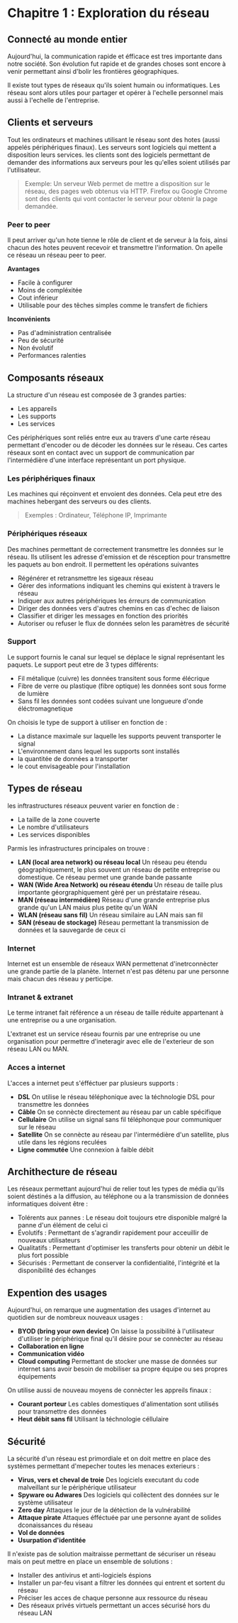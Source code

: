 # Chapitre 1 : Exploration du réseau

## Connecté au monde entier

Aujourd'hui, la communication rapide et éfficace est tres importante dans notre société. Son évolution fut rapide et de grandes choses sont encore à venir permettant ainsi d'bolir les frontières géographiques.

Il existe tout types de réseaux qu'ils soient humain ou informatiques. Les réseau sont alors utiles pour partager et opérer à l'echelle personnel mais aussi à l'echelle de l'entreprise.

## Clients et serveurs

Tout les ordinateurs et machines utilisant le réseau sont des hotes (aussi appelés périphériques finaux). Les serveurs sont logiciels qui mettent a disposition leurs services. les clients sont des logiciels permettant de demander des informations aux serveurs pour les qu'elles soient utilisés par l'utilisateur.

> Exemple: Un serveur Web permet de mettre a disposition sur le réseau, des pages web obtenus via HTTP. Firefox ou Google Chrome sont des clients qui vont contacter le serveur pour obtenir la page demandée.

### Peer to peer

Il peut arriver qu'un hote tienne le rôle de client et de serveur à la fois, ainsi chacun des hotes peuvent recevoir et transmettre l'information. On apelle ce réseau un réseau peer to peer.

**Avantages**

* Facile à configurer
* Moins de compléxitée
* Cout inférieur
* Utilisable pour des têches simples comme le transfert de fichiers

**Inconvénients**

* Pas d'administration centralisée
* Peu de sécurité
* Non évolutif
* Performances ralenties

## Composants réseaux

La structure d'un réseau est composée de 3 grandes parties:

* Les appareils
* Les supports
* Les services

Ces périphériques sont reliés entre eux au travers d'une carte réseau permettant d'encoder ou de décoder les données sur le réseau. Ces cartes réseaux sont en contact avec un support de communication par l'intermédière d'une interface représentant un port physique.

### Les périphériques finaux

Les machines qui réçoinvent et envoient des données. Cela peut etre des machines hebergant des serveurs ou des clients.

> Exemples : Ordinateur, Téléphone IP, Imprimante

### Périphériques réseaux

Des machines permettant de correctement transmettre les données sur le réseau. Ils utilisent les adresse d'emission et de résception pour transmettre les paquets au bon endroit. Il permettent les opérations suivantes

* Régénérer et retransmettre les sigeaux réseau
* Gérer des informations indiquant les chemins qui existent à travers le réseau
* Indiquer aux autres périphériques les érreurs de communication
* Diriger des données vers d'autres chemins en cas d'echec de liaison
* Classifier et diriger les messages en fonction des priorités
* Autoriser ou refuser le flux de données selon les paramètres de sécurité

### Support

Le support fournis le canal sur lequel se déplace le signal représentant les paquets. Le support peut etre de 3 types différents:

* Fil métalique (cuivre) les données transitent sous forme élécrique
* Fibre de verre ou plastique (fibre optique) les données sont sous forme de lumière
* Sans fil les données sont codées suivant une longueure d'onde éléctromagnetique

On choisis le type de support à utiliser en fonction de :

* La distance maximale sur laquelle les supports peuvent transporter le signal
* L'environnement dans lequel les supports sont installés
* la quantitée de données a transporter
* le cout envisageable pour l'installation

## Types de réseau

les inftrastructures réseaux peuvent varier en fonction de :

* La taille de la zone couverte
* Le nombre d'utilisateurs
* Les services disponibles

Parmis les infrastructures principales on trouve : 

* **LAN (local area network) ou réseau local** Un réseau peu étendu géographiquement, le plus souvent un réseau de petite entreprise ou domestique. Ce réseau permet une grande bande passante
* **WAN (Wide Area Network) ou réseau étendu** Un réseau de taille plus importante géorgraphiquement gèré per un préstataire réseau.
* **MAN (réseau intermédière)** Réseau d'une grande entreprise plus grande qu'un LAN maius plus petite qu'un WAN
* **WLAN (réseau sans fil)** Un réseau similaire au LAN mais san fil
* **SAN (réseau de stockage)** Réseau permettant la transmission de données et la sauvegarde de ceux ci

### Internet

Internet est un ensemble de réseaux WAN permettenat d'inetrconnècter une grande partie de la planète. Internet n'est pas détenu par une personne mais chacun des réseau y perticipe.

### Intranet & extranet

Le terme intranet fait référence a un réseau de taille réduite appartenant à une entreprise ou a une organisation.

L'extranet est un service réseau fournis par une entreprise ou une organisation pour permettre d'ineteragir avec elle de l'exterieur de son réseau LAN ou MAN.

### Acces a internet

L'acces a internet peut s'éfféctuer par plusieurs supports : 

* **DSL** On utilise le réseau téléphonique avec la téchnologie DSL pour transmettre les données
* **Câble** On se connècte directement au réseau par un cable spécifique
* **Cellulaire** On utilise un signal sans fil téléphonque pour communiquer sur le réseau
* **Satellite** On se connècte au réseau par l'intermédière d'un satellite, plus utile dans les régions reculées
* **Ligne commutée** Une connexion à faible débit 

## Archithecture de réseau

Les réseaux permettant aujourd'hui de relier tout les types de média qu'ils soient déstinés a la diffusion, au téléphone ou a la transmission de données informatiques doivent être :

* Tolérents aux pannes : Le réseau doit toujours etre disponible malgré la panne d'un élément de celui ci
* Évolutifs : Permettant de s'agrandir rapidement pour acceuillir de nouveaux utilisateurs
* Qualitatifs : Permettant d'optimiser les transferts pour obtenir un débit le plus fort possible
* Sécurisés : Permettant de conserver la confidentialité, l'intégrité et la disponibilité des échanges

## Expention des usages

Aujourd'hui, on remarque une augmentation des usages d'internet au quotidien sur de nombreux nouveaux usages : 

* **BYOD (bring your own device)** On laisse la possibilité à l'utilisateur d'utiliser le périphérique final qu'il désire pour se connècter au réseau
* **Collaboration en ligne**
* **Communication vidéo**
* **Cloud computing** Permettant de stocker une masse de données sur internet sans avoir besoin de mobiliser sa propre équipe ou ses propres équipements

On utilise aussi de nouveau moyens de connècter les appreils finaux : 

* **Courant porteur** Les cables domestiques d'alimentation sont utilisés pour transmettre des données
* **Heut débit sans fil** Utilisant la téchnologie céllulaire

## Sécurité

La sécurité d'un réseau est primordiale et on doit mettre en place des systèmes permettant d'mepecher toutes les menaces exterieurs :

* **Virus, vers et cheval de troie** Des logiciels executant du code malveillant sur le périphérique utilisateur
* **Spyware ou Adwares** Des logiciels qui collèctent des données sur le système utilisateur
* **Zero day** Attaques le jour de la détèction de la vulnérabilité
* **Attaque pirate** Attaques éfféctuée par une personne ayant de solides dconaissances du réseau
* **Vol de données**
* **Usurpation d'identitée**

Il n'existe pas de solution maitraisse permettant de sécuriser un réseau mais on peut mettre en place un ensemble de solutions :

* Installer des antivirus et anti-logiciels éspions
* Installer un par-feu visant a filtrer les données qui entrent et sortent du réseau
* Préciser les acces de chaque personne aux ressource du réseau
* Des réseaux privés virtuels permettant un acces sécurisé hors du réseau LAN
